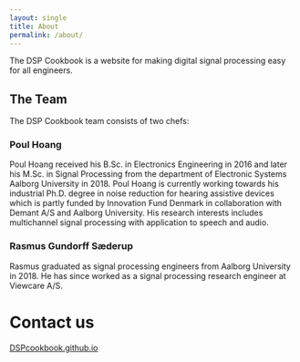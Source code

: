 ```yaml
---
layout: single
title: About
permalink: /about/
---
```


The DSP Cookbook is a website for making digital signal processing easy for all engineers.

## The Team



The DSP Cookbook team consists of two chefs:
### Poul Hoang
Poul Hoang received his B.Sc. in Electronics Engineering in 2016 and later his M.Sc. in Signal Processing from the department of Electronic Systems Aalborg University in 2018. Poul Hoang is currently working towards his industrial Ph.D. degree in noise reduction for hearing assistive devices which is partly funded by Innovation Fund Denmark in collaboration with Demant A/S and Aalborg University. His research interests includes multichannel signal processing with application to speech and audio. 

### Rasmus Gundorff Sæderup
Rasmus graduated as signal processing engineers from Aalborg University in 2018.
He has since worked as a signal processing research engineer at Viewcare A/S.

# Contact us

[DSPcookbook.github.io](https://dspcookbook.github.io/)
